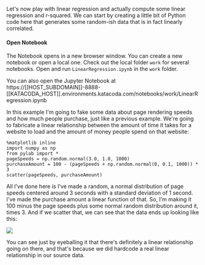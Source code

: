 
Let's now play with linear regression and actually compute some linear regression and r-squared. We can start by creating a little bit of Python code here that generates some random-ish data that is in fact linearly correlated.

#### Open Notebook
The Notebook opens in a new browser window. You can create a new notebook or open a local one. Check out the local folder `work` for several notebooks. Open and run `LinearRegression.ipynb` in the `work` folder.

You can also open the Jupyter Notebook at https://[[HOST_SUBDOMAIN]]-8888-[[KATACODA_HOST]].environments.katacoda.com/notebooks/work/LinearRegression.ipynb

In this example I'm going to fake some data about page rendering speeds and how much people purchase, just like a previous example. We're going to fabricate a linear relationship between the amount of time it takes for a website to load and the amount of money people spend on that website:

```
%matplotlib inline
import numpy as np
from pylab import *
pageSpeeds = np.random.normal(3.0, 1.0, 1000)
purchaseAmount = 100 - (pageSpeeds + np.random.normal(0, 0.1, 1000)) * 3
scatter(pageSpeeds, purchaseAmount) 
```

All I've done here is I've made a random, a normal distribution of page speeds centered around 3 seconds with a standard deviation of 1 second. I've made the purchase amount a linear function of that. So, I'm making it 100 minus the page speeds plus some normal random distribution around it, times 3. And if we scatter that, we can see that the data ends up looking like this:

![](https://github.com/fenago/katacoda-scenarios/raw/master/datascience-machine-learning/datascience-machine-learning-chapter-04/4.png)

You can see just by eyeballing it that there's definitely a linear relationship going on there, and that's because we did hardcode a real linear relationship in our source data.
